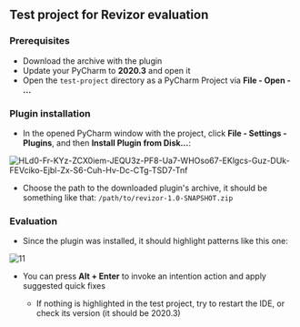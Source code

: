 ## Test project for Revizor evaluation

### Prerequisites

 - Download the archive with the plugin
 - Update your PyCharm to **2020.3** and open it
 - Open the `test-project` directory as a PyCharm Project via **File - Open - ...**

### Plugin installation

 - In the opened PyCharm window with the project, click **File - Settings - Plugins**, 
   and then **Install Plugin from Disk…**:
   
<img src="https://i.ibb.co/tq0Dywx/HLd0-Fr-KYz-ZCX0iem-JEQU3z-PF8-Ua7-WHOso67-EKlgcs-Guz-DUk-FEVciko-Ejbl-Zx-S6-Cuh-Hv-Dc-CTg-TSD7-Tnf.png" alt="HLd0-Fr-KYz-ZCX0iem-JEQU3z-PF8-Ua7-WHOso67-EKlgcs-Guz-DUk-FEVciko-Ejbl-Zx-S6-Cuh-Hv-Dc-CTg-TSD7-Tnf" border="0">
   
 - Choose the path to the downloaded plugin's archive, it should be something like that: 
   `/path/to/revizor-1.0-SNAPSHOT.zip`

### Evaluation

 - Since the plugin was installed, it should highlight patterns like this one:

<img src="https://i.ibb.co/FXCCpYm/11.png" alt="11" border="0">
 
 - You can press **Alt + Enter** to invoke an intention action and apply suggested quick fixes
   
   - If nothing is highlighted in the test project, try to restart the IDE, or 
     check its version (it should be 2020.3)